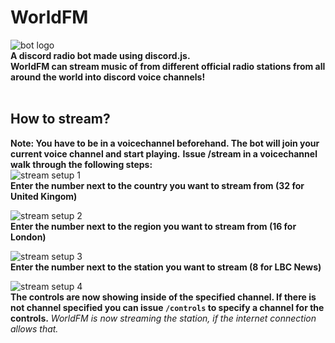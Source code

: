 # WorldFM
![bot logo](https://cdn.discordapp.com/avatars/1165954701523697714/2f9b805fa2d7ff3dae822810a99cd225.webp?size=128)
<br />
**A discord radio bot made using discord.js.**
<br />
**WorldFM can stream music of from different official radio stations from all around the world into discord voice channels!**
<br />
<br />

## How to stream?
**Note: You have to be in a voicechannel beforehand. The bot will join your current voice channel and start playing.** 
**Issue /stream in a voicechannel walk through the following steps:**
<br />
![stream setup 1](https://cdn.discordapp.com/attachments/1177670021883895848/1177671285086634146/1.PNG?ex=65735ada&is=6560e5da&hm=1016a194aa43c42fa98e9c84067aaa18e7f10a7ed3290b677c7697d1174b7b79&)
<br />
**Enter the number next to the country you want to stream from (32 for United Kingom)**
<br />

![stream setup 2](https://cdn.discordapp.com/attachments/1177670021883895848/1177671286030344253/2.PNG?ex=65735ada&is=6560e5da&hm=ef10b681d8c61e29125797fbda6b25625b236671e33a4a285483ae080a75bf33&)
<br />
**Enter the number next to the region you want to stream from (16 for London)**
<br />

![stream setup 3](https://cdn.discordapp.com/attachments/1177670021883895848/1177671286554628138/3.PNG?ex=65735ada&is=6560e5da&hm=6cd48cbbc0c8aa34420489502ee91ccc637a9de5bfa479d659a30bddaaf58e81&)
<br />
**Enter the number next to the station you want to stream (8 for LBC News)**
<br />

![stream setup 4](https://cdn.discordapp.com/attachments/1177670021883895848/1177671286772744222/4.PNG?ex=65735ada&is=6560e5da&hm=08a918846c4e5e9beb791f3e92635359a19b539d9d847a943fac09b5bd6f2ea5&)
<br />
**The controls are now showing inside of the specified channel. If there is not channel specified you can issue ``/controls`` to specify a channel for the controls.**
*WorldFM is now streaming the station, if the internet connection allows that.*
<br />

